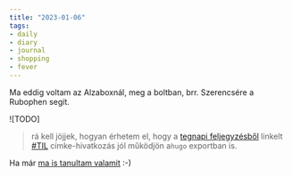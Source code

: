 ```yaml
---
title: "2023-01-06"
tags:
- daily
- diary
- journal
- shopping
- fever
---
```


Ma eddig voltam az Alzaboxnál, meg a boltban, brr. Szerencsére a Rubophen segít.

![TODO]
> rá kell jöjjek, hogyan érhetem el, hogy a [tegnapi feljegyzésből](/notes/daily-notes/2023-01-05) linkelt [#TIL](/tags/TIL) címke-hivatkozás jól működjön a`hugo` exportban is.

Ha már [ma is tanultam valamit](/notes/TIL_powershell_PWD_and_dirbookmarks) :-)
